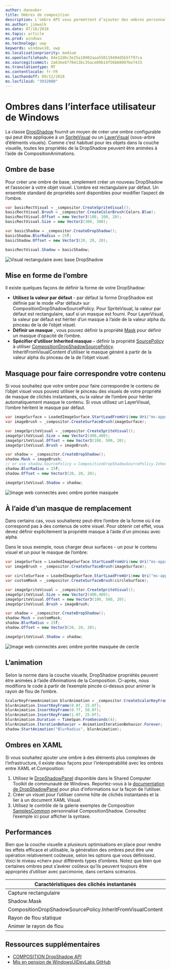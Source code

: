 ```yaml
---
author: daneuber
title: Ombres de composition
description: L’ombre API vous permettent d’ajouter des ombres personnalisables dynamiques vers le contenu de l’interface utilisateur.
ms.author: jimwalk
ms.date: 07/16/2018
ms.topic: article
ms.prod: windows
ms.technology: uwp
keywords: windows10, uwp
ms.localizationpriority: medium
ms.openlocfilehash: 84e12d6c3e25a18902aaa55011949dd5b5ff97ca
ms.sourcegitcommit: 2a63ee6770413bc35ace09b14f56b60007be7433
ms.translationtype: MT
ms.contentlocale: fr-FR
ms.lasthandoff: 09/12/2018
ms.locfileid: "3932080"
---
```

# <a name="shadows-in-windows-ui"></a>Ombres dans l’interface utilisateur de Windows

La classe [DropShadow](/uwp/api/Windows.UI.Composition.DropShadow) fournit un moyen de créer une ombre configurable qui peut être appliquée à un [SpriteVisual](/uwp/api/windows.ui.composition.spritevisual) ou un [LayerVisual](/uwp/api/windows.ui.composition.layervisual) (sous-arbre d’éléments visuels). Comme c’est habituel pour les objets dans la couche visuelle, toutes les propriétés de la DropShadow peuvent être animées à l’aide de CompositionAnimations.

## <a name="basic-drop-shadow"></a>Ombre de base

Pour créer une ombre de base, simplement créer un nouveau DropShadow et l’associer à votre objet visuel. L’ombre est rectangulaire par défaut. Un ensemble standard de propriétés sont disponibles pour modifier l’aspect de l’ombre.

```cs
var basicRectVisual = _compositor.CreateSpriteVisual();
basicRectVisual.Brush = _compositor.CreateColorBrush(Colors.Blue);
basicRectVisual.Offset = new Vector3(100, 100, 20);
basicRectVisual.Size = new Vector2(300, 300);

var basicShadow = _compositor.CreateDropShadow();
basicShadow.BlurRadius = 25f;
basicShadow.Offset = new Vector3(20, 20, 20);

basicRectVisual.Shadow = basicShadow;
```

![Visual rectangulaire avec base DropShadow](images/rectangular-dropshadow.png)

## <a name="shaping-the-shadow"></a>Mise en forme de l’ombre

Il existe quelques façons de définir la forme de votre DropShadow:

- **Utilisez la valeur par défaut** - par défaut la forme DropShadow est définie par le mode «Par défaut» sur CompositionDropShadowSourcePolicy. Pour SpriteVisual, la valeur par défaut est rectangulaire, sauf si un masque est fourni. Pour LayerVisual, la valeur par défaut est hériter d’un masque à l’aide de la valeur alpha du pinceau de la de l’objet visuel.
- **Définir un masque** , vous pouvez définir la propriété [Mask](/uwp/api/windows.ui.composition.dropshadow.mask) pour définir un masque d’opacité de l’ombre.
- **Spécifier d’utiliser Inherited masque** – définir la propriété [SourcePolicy](/uwp/api/windows.ui.composition.dropshadow.sourcepolicy) à utiliser [CompositionDropShadowSourcePolicy](/uwp/api/windows.ui.composition.compositiondropshadowsourcepolicy). InheritFromVisualContent d’utiliser le masque généré à partir de la valeur alpha du pinceau de la de l’objet visuel.

## <a name="masking-to-match-your-content"></a>Masquage pour faire correspondre votre contenu

Si vous souhaitez que votre ombre pour faire correspondre le contenu de l’objet visuel vous pouvez utiliser le pinceau des visuels de votre propriété de masque de clichés instantanés, ou la valeur de l’ombre pour hériter automatiquement masque le contenu. Si vous utilisez un LayerVisual, l’ombre héritent le masque par défaut.

```cs
var imageSurface = LoadedImageSurface.StartLoadFromUri(new Uri("ms-appx:///Assets/myImage.png"));
var imageBrush = _compositor.CreateSurfaceBrush(imageSurface);

var imageSpriteVisual = _compositor.CreateSpriteVisual();
imageSpriteVisual.Size = new Vector2(400,400);
imageSpriteVisual.Offset = new Vector3(100, 500, 20);
imageSpriteVisual.Brush = imageBrush;

var shadow = _compositor.CreateDropShadow();
shadow.Mask = imageBrush;
// or use shadow.SourcePolicy = CompositionDropShadowSourcePolicy.InheritFromVisualContent;
shadow.BlurRadius = 25f;
shadow.Offset = new Vector3(20, 20, 20);

imageSpriteVisual.Shadow = shadow;
```

![Image web connectés avec ombre portée masquée](images/ms-brand-web-dropshadow.png)

## <a name="using-an-alternative-mask"></a>À l’aide d’un masque de remplacement

Dans certains cas, vous souhaiterez peut-être l’ombre de la forme où il ne correspond pas à des contenus de votre visuel. Pour obtenir cet effet, vous devez définir explicitement la propriété masque à l’aide d’un pinceau avec alpha.

Dans le sous exemple, nous charger deux surfaces - un pour le contenu visuel et un pour le masque de l’ombre:

```cs
var imageSurface = LoadedImageSurface.StartLoadFromUri(new Uri("ms-appx:///Assets/myImage.png"));
var imageBrush = _compositor.CreateSurfaceBrush(imageSurface);

var circleSurface = LoadedImageSurface.StartLoadFromUri(new Uri("ms-appx:///Assets/myCircleImage.png"));
var customMask = _compositor.CreateSurfaceBrush(circleSurface);

var imageSpriteVisual = _compositor.CreateSpriteVisual();
imageSpriteVisual.Size = new Vector2(400,400);
imageSpriteVisual.Offset = new Vector3(100, 500, 20);
imageSpriteVisual.Brush = imageBrush;

var shadow = _compositor.CreateDropShadow();
shadow.Mask = customMask;
shadow.BlurRadius = 25f;
shadow.Offset = new Vector3(20, 20, 20);

imageSpriteVisual.Shadow = shadow;
```

![Image web connectés avec ombre portée masquée de cercle](images/ms-brand-web-masked-dropshadow.png)

## <a name="animating"></a>L’animation

Selon la norme dans la couche visuelle, DropShadow propriétés peuvent être animées à l’aide d’Animations de la Composition. Ci-après, nous modifions le code à partir de l’exemple pincée ci-dessus pour animer le rayon de flou de l’ombre.

```cs
ScalarKeyFrameAnimation blurAnimation = _compositor.CreateScalarKeyFrameAnimation();
blurAnimation.InsertKeyFrame(0.0f, 25.0f);
blurAnimation.InsertKeyFrame(0.7f, 50.0f);
blurAnimation.InsertKeyFrame(1.0f, 25.0f);
blurAnimation.Duration = TimeSpan.FromSeconds(4);
blurAnimation.IterationBehavior = AnimationIterationBehavior.Forever;
shadow.StartAnimation("BlurRadius", blurAnimation);
```

## <a name="shadows-in-xaml"></a>Ombres en XAML

Si vous souhaitez ajouter une ombre à des éléments plus complexes de l’infrastructure, il existe deux façons pour l’interopérabilité avec les ombres entre XAML et Composition:

1. Utilisez le [DropShadowPanel](https://github.com/Microsoft/UWPCommunityToolkit/blob/master/Microsoft.Toolkit.Uwp.UI.Controls/DropShadowPanel/DropShadowPanel.Properties.cs) disponible dans le Shared Computer Toolkit de communauté de Windows. Reportez-vous à la [documentation de DropShadowPanel](https://docs.microsoft.com/windows/uwpcommunitytoolkit/controls/DropShadowPanel) pour plus d’informations sur la façon de l’utiliser.
1. Créer un visuel pour l’utiliser comme hôte de clichés instantanés et la lier à un document XAML Visual.
1. Utilisez le contrôle de la galerie exemples de Composition [SamplesCommon](https://github.com/Microsoft/WindowsUIDevLabs/tree/master/SamplesCommon/SamplesCommon) personnalisé CompositionShadow. Consultez l’exemple ici pour afficher la syntaxe.

## <a name="performance"></a>Performances

Bien que la couche visuelle a plusieurs optimisations en place pour rendre les effets efficace et utilisable, la génération des ombres peut être une opération relativement coûteuse, selon les options que vous définissez. Voici le niveau «cher» pour différents types d’ombres. Notez que bien que certaines ombres peut s’avérer coûteux qu’ils peuvent toujours être appropriés d’utiliser avec parcimonie, dans certains scénarios.

Caractéristiques des clichés instantanés| Coût
------------- | -------------
Capture rectangulaire    | Faible
Shadow.Mask      | High
CompositionDropShadowSourcePolicy.InheritFromVisualContent | High
Rayon de flou statique | Faible
Animer le rayon de flou | High

## <a name="additional-resources"></a>Ressources supplémentaires

- [COMPOSITION DropShadow API](/uwp/api/Windows.UI.Composition.DropShadow)
- [Mis en pension de WindowsUIDevLabs GitHub](https://github.com/Microsoft/WindowsUIDevLabs)